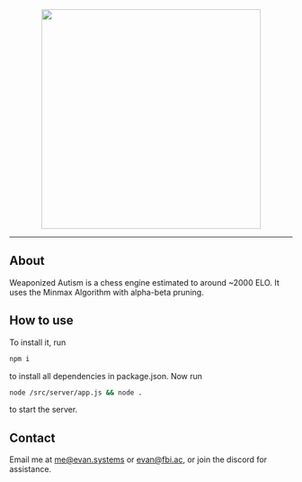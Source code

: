 <div align=center>
<img src="https://files.doxbin.gg/Y010QjLE.png" height=390>
<hr>
</div>

<div align=left>

## About
Weaponized Autism is a chess engine estimated to around ~2000 ELO.
It uses the Minmax Algorithm with alpha-beta pruning.

## How to use

To install it, run 
```bash
npm i
```
to install all dependencies in package.json.
Now run
```bash
node /src/server/app.js && node .
```
to start the server. 

## Contact
Email me at me@evan.systems or evan@fbi.ac, or join the discord for assistance.


</div>
